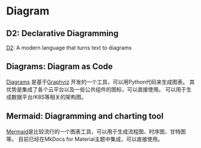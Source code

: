 # Diagram

## D2: Declarative Diagramming
[D2](https://d2lang.com/): A modern language that turns text to diagrams

## Diagrams: Diagram as Code
[Diagrams](https://diagrams.mingrammer.com/)
是基于[Graphviz](https://www.graphviz.org/)
开发的一个工具，可以用Python代码来生成图表。
其优势是集成了各个云平台以及一些公共组件的图标，可以直接使用。
可以用于生成数据平台/K8S等相关的架构图。

## Mermaid: Diagramming and charting tool
[Mermaid](https://mermaid.js.org/)是比较流行的一个图表工具，可以用于生成流程图、时序图、甘特图等。
目前已经在MkDocs for Material主题中集成，可以直接使用。
